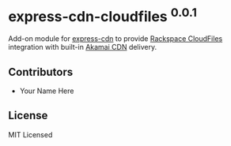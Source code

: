 
# express-cdn-cloudfiles <sup>0.0.1</sup>

Add-on module for [express-cdn][1] to provide [Rackspace CloudFiles][2] integration with built-in [Akamai CDN][3] delivery.



## Contributors

* Your Name Here



## License

MIT Licensed

[1]: https://github.com/niftylettuce/express-cdn
[2]: http://www.rackspace.com/cloud/cloud_hosting_products/files/
[3]: http://www.akamai.com/
